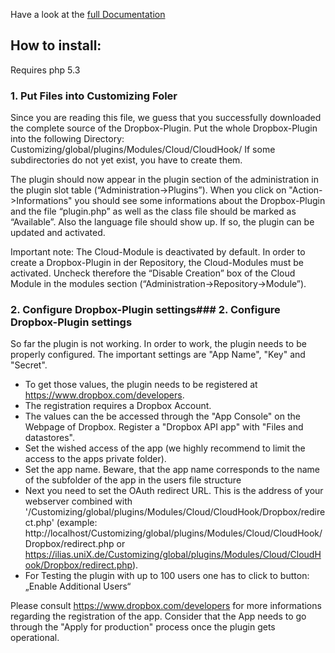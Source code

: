 Have a look at the [full Documentation](/doc/Documentation.pdf?raw=true)

## How to install: ##

Requires php 5.3

### 1. Put Files into Customizing Foler
Since you are reading this file, we guess that you successfully downloaded the complete source of the Dropbox-Plugin. Put the whole Dropbox-Plugin into the following Directory: Customizing/global/plugins/Modules/Cloud/CloudHook/
If some subdirectories do not yet exist, you have to create them.

The plugin should now appear in the plugin section of the administration in the plugin slot table (“Administration->Plugins”). When you click on "Action->Informations" you should see some informations about the Dropbox-Plugin and the file “plugin.php” as well as the class file should be marked as “Available”.
Also the language file should show up. If so, the plugin can be updated and activated.

Important note: The Cloud-Module is deactivated by default. In order to create a Dropbox-Plugin in der Repository, the Cloud-Modules must be activated. Uncheck therefore the “Disable Creation” box of the Cloud Module in the modules section (“Administration->Repository->Module”).

### 2. Configure Dropbox-Plugin settings### 2. Configure Dropbox-Plugin settings
So far the plugin is not working. In order to work, the plugin needs to be properly configured. The important settings are "App Name", "Key" and "Secret".
* To get those values, the plugin needs to be registered at https://www.dropbox.com/developers.
* The registration requires a Dropbox Account.
* The values can the be accessed through the "App Console" on the Webpage of Dropbox. Register a "Dropbox API app" with "Files and datastores".
* Set the wished access of the app (we highly recommend to limit the access to the apps private folder).
* Set the app name. Beware, that the app name corresponds to the name of the subfolder of the app in the users file structure
* Next you need to set the OAuth redirect URL. This is the address of your webserver combined with '/Customizing/global/plugins/Modules/Cloud/CloudHook/Dropbox/redirect.php'
  (example: http://localhost/Customizing/global/plugins/Modules/Cloud/CloudHook/Dropbox/redirect.php or https://ilias.uniX.de/Customizing/global/plugins/Modules/Cloud/CloudHook/Dropbox/redirect.php).
* For Testing the plugin with up to 100 users one has to click to button: „Enable Additional Users“

Please consult https://www.dropbox.com/developers for more informations regarding the registration of the app.
Consider that the App needs to go through the "Apply for production" process once the plugin gets operational.





